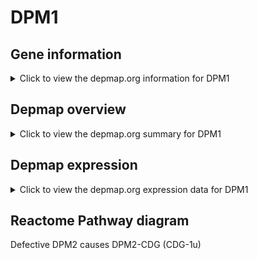 <h1>DPM1</h1>

<h2>Gene information</h2>
<details>
  <summary>Click to view the depmap.org information for DPM1</summary>
  <iframe src="https://depmap.org/portal/gene/DPM1?tab=about" style="border:none;width:100%;height:800px"></iframe>
</details>

<h2>Depmap overview</h2>
<details>
  <summary>Click to view the depmap.org summary for DPM1</summary>
  <iframe src="https://depmap.org/portal/gene/DPM1?tab=overview" style="border:none;width:100%;height:800px"></iframe>
</details>

<h2>Depmap expression</h2>
<details>
  <summary>Click to view the depmap.org expression data for DPM1</summary>
  <iframe src="https://depmap.org/portal/gene/DPM1?tab=characterization" style="border:none;width:100%;height:800px"></iframe>
</details>



<h2>Reactome Pathway diagram</h2>
Defective DPM2 causes DPM2-CDG (CDG-1u)
<div id="diagramHolder"></div>

<script>
    //Creating the Reactome Diagram widget
    //Take into account a proxy needs to be set up in your server side pointing to www.reactome.org
    function onReactomeDiagramReady(){  //This function is automatically called when the widget code is ready to be used
        var diagram = Reactome.Diagram.create({
            "placeHolder" : "diagramHolder",
            "width" : 900,
            "height" : 500
        });

        //Initialising it to the "Hemostasis" pathway
        diagram.loadDiagram("R-HSA-4719377");

        //Adding different listeners

        diagram.onDiagramLoaded(function (loaded) {
            console.info("Loaded ", loaded);
            diagram.flagItems("BAD");
	    diagram.flagItems("Q92934");
            if (loaded == "R-HSA-4719377") diagram.selectItem("R-HSA-4719377");
        });

     }
</script>



